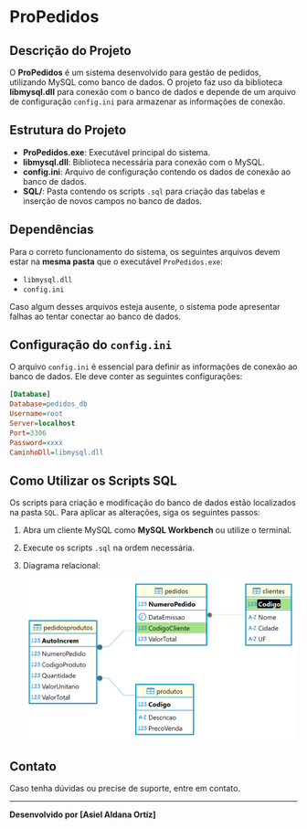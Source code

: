 # ProPedidos

## Descrição do Projeto
O **ProPedidos** é um sistema desenvolvido para gestão de pedidos, utilizando MySQL como banco de dados. O projeto faz uso da biblioteca **libmysql.dll** para conexão com o banco de dados e depende de um arquivo de configuração `config.ini` para armazenar as informações de conexão.

## Estrutura do Projeto

- **ProPedidos.exe**: Executável principal do sistema.
- **libmysql.dll**: Biblioteca necessária para conexão com o MySQL.
- **config.ini**: Arquivo de configuração contendo os dados de conexão ao banco de dados.
- **SQL/**: Pasta contendo os scripts `.sql` para criação das tabelas e inserção de novos campos no banco de dados.

## Dependências
Para o correto funcionamento do sistema, os seguintes arquivos devem estar na **mesma pasta** que o executável `ProPedidos.exe`:

- `libmysql.dll`
- `config.ini`

Caso algum desses arquivos esteja ausente, o sistema pode apresentar falhas ao tentar conectar ao banco de dados.

## Configuração do `config.ini`
O arquivo `config.ini` é essencial para definir as informações de conexão ao banco de dados. Ele deve conter as seguintes configurações:

```ini
[Database]
Database=pedidos_db
Username=root
Server=localhost
Port=3306 
Password=xxxx 
CaminhoDll=libmysql.dll  
```

## Como Utilizar os Scripts SQL
Os scripts para criação e modificação do banco de dados estão localizados na pasta `SQL`. Para aplicar as alterações, siga os seguintes passos:

1. Abra um cliente MySQL como **MySQL Workbench** ou utilize o terminal.
2. Execute os scripts `.sql` na ordem necessária.
3. Diagrama relacional:

   ![Diagrama relacional](SQL/pedidos_db.png)

## Contato
Caso tenha dúvidas ou precise de suporte, entre em contato.

---
**Desenvolvido por [Asiel Aldana Ortíz]**
